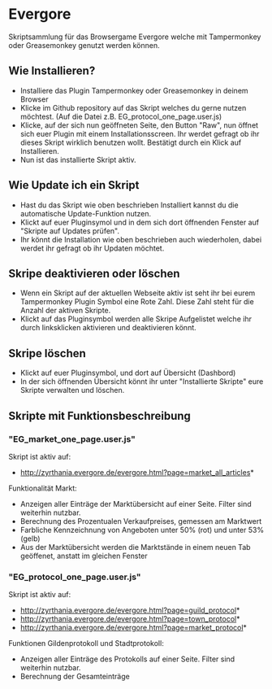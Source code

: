 # Evergore

Skriptsammlung für das Browsergame Evergore welche mit Tampermonkey oder Greasemonkey genutzt werden können.

## Wie Installieren?
* Installiere das Plugin Tampermonkey oder Greasemonkey in deinem Browser 
* Klicke im Github repository auf das Skript welches du gerne nutzen möchtest. (Auf die Datei z.B. EG_protocol_one_page.user.js)
* Klicke, auf der sich nun geöffneten Seite, den Button "Raw", nun öffnet sich euer Plugin mit einem Installationsscreen. Ihr werdet gefragt ob ihr dieses Skript wirklich benutzen wollt. Bestätigt durch ein Klick auf Installieren.
* Nun ist das installierte Skript aktiv. 

## Wie Update ich ein Skript
* Hast du das Skript wie oben beschrieben Installiert kannst du die automatische Update-Funktion nutzen. 
* Klickt auf euer Pluginsymol und in dem sich dort öffnenden Fenster auf "Skripte auf Updates prüfen".
* Ihr könnt die Installation wie oben beschrieben auch wiederholen, dabei werdet ihr gefragt ob ihr Updaten möchtet.

## Skripe deaktivieren oder löschen
* Wenn ein Skript auf der aktuellen Webseite aktiv ist seht ihr bei eurem Tampermonkey Plugin Symbol eine Rote Zahl. Diese Zahl steht für die Anzahl der aktiven Skripte.
* Klickt auf das Pluginsymbol werden alle Skripe Aufgelistet welche ihr durch linksklicken aktivieren und deaktivieren könnt.

## Skripe löschen
* Klickt auf euer Pluginsymbol, und dort auf Übersicht (Dashbord)
* In der sich öffnenden Übersicht könnt ihr unter "Installierte Skripte" eure Skripte verwalten und löschen.


## Skripte mit Funktionsbeschreibung

### "EG_market_one_page.user.js"
Skript ist aktiv auf:
* http://zyrthania.evergore.de/evergore.html?page=market_all_articles*

Funktionalität Markt:
- Anzeigen aller Einträge der Marktübersicht auf einer Seite. Filter sind weiterhin nutzbar.
- Berechnung des Prozentualen Verkaufpreises, gemessen am Marktwert
- Farbliche Kennzeichnung von Angeboten unter 50% (rot) und unter 53% (gelb)
- Aus der Marktübersicht werden die Marktstände in einem neuen Tab geöffenet, anstatt im gleichen Fenster

### "EG_protocol_one_page.user.js"
Skript ist aktiv auf:
* http://zyrthania.evergore.de/evergore.html?page=guild_protocol*
* http://zyrthania.evergore.de/evergore.html?page=town_protocol*
* http://zyrthania.evergore.de/evergore.html?page=market_protocol*

Funktionen Gildenprotokoll und Stadtprotokoll:
- Anzeigen aller Einträge des Protokolls auf einer Seite. Filter sind weiterhin nutzbar.
- Berechnung der Gesamteinträge
